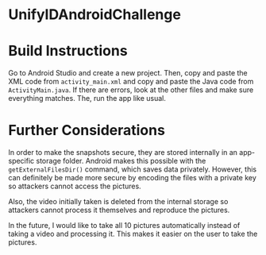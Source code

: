 # UnifyIDAndroidChallenge

# Build Instructions

Go to Android Studio and create a new project. Then, copy and paste the XML code from `activity_main.xml` and copy and paste the Java code from `ActivityMain.java`. If there are errors, look at the other files and make sure everything matches. The, run the app like usual.

# Further Considerations

In order to make the snapshots secure, they are stored internally in an app-specific storage folder. Android makes this possible with the `getExternalFilesDir()` command, which saves data privately. However, this can definitely be made more secure by encoding the files with a private key so attackers cannot access the pictures.

Also, the video initially taken is deleted from the internal storage so attackers cannot process it themselves and reproduce the pictures.

In the future, I would like to take all 10 pictures automatically instead of taking a video and processing it. This makes it easier on the user to take the pictures.
